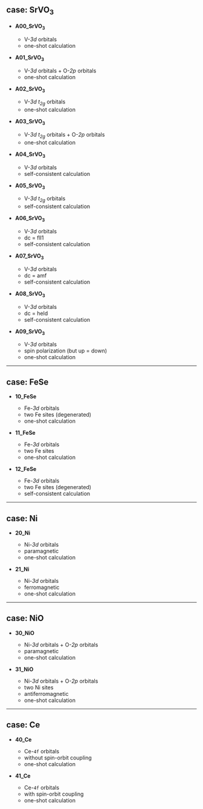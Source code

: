 ## case: SrVO<sub>3</sub>

* **A00_SrVO<sub>3</sub>**

    * V-*3d* orbitals
    * one-shot calculation

* **A01_SrVO<sub>3</sub>**

    * V-*3d* orbitals + O-*2p* orbitals
    * one-shot calculation

* **A02_SrVO<sub>3</sub>**

    * V-*3d* *t<sub>2g</sub>* orbitals
    * one-shot calculation

* **A03_SrVO<sub>3</sub>**

    * V-*3d* *t<sub>2g</sub>* orbitals + O-*2p* orbitals
    * one-shot calculation

* **A04_SrVO<sub>3</sub>**

    * V-*3d* orbitals
    * self-consistent calculation

* **A05_SrVO<sub>3</sub>**

    * V-*3d* *t<sub>2g</sub>* orbitals
    * self-consistent calculation

* **A06_SrVO<sub>3</sub>**

    * V-*3d* orbitals
    * dc = fll1
    * self-consistent calculation

* **A07_SrVO<sub>3</sub>**

    * V-*3d* orbitals
    * dc = amf
    * self-consistent calculation

* **A08_SrVO<sub>3</sub>**

    * V-*3d* orbitals
    * dc = held
    * self-consistent calculation

* **A09_SrVO<sub>3</sub>**

    * V-*3d* orbitals
    * spin polarization (but up = down)
    * one-shot calculation

---

## case: FeSe

* **10_FeSe**

    * Fe-*3d* orbitals
    * two Fe sites (degenerated)
    * one-shot calculation

* **11_FeSe**

    * Fe-*3d* orbitals
    * two Fe sites
    * one-shot calculation

* **12_FeSe**

    * Fe-*3d* orbitals
    * two Fe sites (degenerated)
    * self-consistent calculation

---

## case: Ni

* **20_Ni**

    * Ni-*3d* orbitals
    * paramagnetic
    * one-shot calculation

* **21_Ni**

    * Ni-*3d* orbitals
    * ferromagnetic
    * one-shot calculation

---

## case: NiO

* **30_NiO**

    * Ni-*3d* orbitals + O-*2p* orbitals
    * paramagnetic
    * one-shot calculation

* **31_NiO**

    * Ni-*3d* orbitals + O-*2p* orbitals
    * two Ni sites
    * antiferromagnetic
    * one-shot calculation

---

## case: Ce

* **40_Ce**

    * Ce-``4f`` orbitals
    * without spin-orbit coupling
    * one-shot calculation

* **41_Ce**

    * Ce-``4f`` orbitals
    * with spin-orbit coupling
    * one-shot calculation
